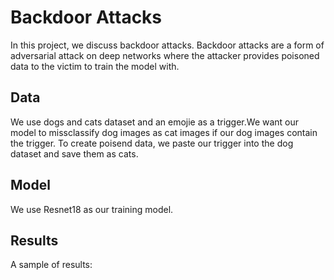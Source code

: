 # Backdoor Attacks
In this project, we discuss backdoor attacks. Backdoor attacks are a form of adversarial attack on deep networks where the attacker provides poisoned data to the victim to train the model with.

## Data
We use dogs and cats dataset and an emojie as a trigger.We want our model to missclassify dog images as cat images if our dog images contain the trigger.
To create poisend data, we paste our trigger into the dog dataset and save them as cats.

## Model
We use Resnet18 as our training model.

## Results
A sample of results:
